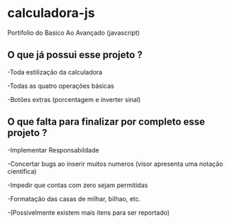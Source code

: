 # calculadora-js
 Portifolio do Basico Ao Avançado (javascript)

## O que já possui esse projeto ?
-Toda estilização da calculadora

-Todas as quatro operações básicas

-Botões extras (porcentagem e inverter sinal)

## O que falta para  finalizar por completo esse projeto ? 
-Implementar Responsabildade

-Concertar bugs ao inserir muitos numeros (visor apresenta uma notação cientifica)

-Impedir que contas com zero sejam permitidas

-Formatação das casas de milhar, bilhao, etc.

-(Possivelmente existem mais itens para ser reportado)